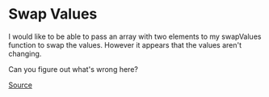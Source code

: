 # Swap Values

I would like to be able to pass an array with two elements to my
swapValues function to swap the values. However it appears that
the values aren't changing.

Can you figure out what's wrong here?

[Source](https://www.codewars.com/kata/5388f0e00b24c5635e000fc6)